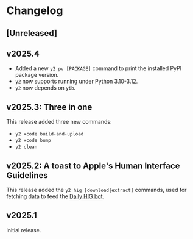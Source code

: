 # Changelog

## [Unreleased]

## v2025.4

- Added a new `y2 pv [PACKAGE]` command to print the installed PyPI package version.
- `y2` now supports running under Python 3.10-3.12.
- `y2` now depends on `yib`.

## v2025.3: Three in one

This release added three new commands:

- `y2 xcode build-and-upload`
- `y2 xcode bump`
- `y2 clean`

## v2025.2: A toast to Apple's Human Interface Guidelines

This release added the `y2 hig [download|extract]` commands, used for fetching data to feed the [Daily HIG bot](https://mastodon.social/@daily_hig).

## v2025.1

Initial release.
